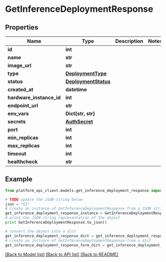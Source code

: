 # GetInferenceDeploymentResponse


## Properties

Name | Type | Description | Notes
------------ | ------------- | ------------- | -------------
**id** | **int** |  | 
**name** | **str** |  | 
**image_url** | **str** |  | 
**type** | [**DeploymentType**](DeploymentType.md) |  | 
**status** | [**DeploymentStatus**](DeploymentStatus.md) |  | 
**created_at** | **datetime** |  | 
**hardware_instance_id** | **int** |  | 
**endpoint_url** | **str** |  | 
**env_vars** | **Dict[str, str]** |  | 
**secrets** | [**AuthSecret**](AuthSecret.md) |  | 
**port** | **int** |  | 
**min_replicas** | **int** |  | 
**max_replicas** | **int** |  | 
**timeout** | **int** |  | 
**healthcheck** | **str** |  | 

## Example

```python
from platform_api_client.models.get_inference_deployment_response import GetInferenceDeploymentResponse

# TODO update the JSON string below
json = "{}"
# create an instance of GetInferenceDeploymentResponse from a JSON string
get_inference_deployment_response_instance = GetInferenceDeploymentResponse.from_json(json)
# print the JSON string representation of the object
print GetInferenceDeploymentResponse.to_json()

# convert the object into a dict
get_inference_deployment_response_dict = get_inference_deployment_response_instance.to_dict()
# create an instance of GetInferenceDeploymentResponse from a dict
get_inference_deployment_response_form_dict = get_inference_deployment_response.from_dict(get_inference_deployment_response_dict)
```
[[Back to Model list]](../README.md#documentation-for-models) [[Back to API list]](../README.md#documentation-for-api-endpoints) [[Back to README]](../README.md)


